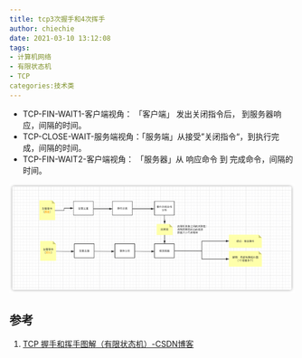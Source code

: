 ```yaml
---
title: tcp3次握手和4次挥手
author: chiechie
date: 2021-03-10 13:12:08
tags:
- 计算机网络
- 有限状态机
- TCP
categories:技术类
---
```



- TCP-FIN-WAIT1-客户端视角： 「客户端」 发出关闭指令后， 到服务器响应，间隔的时间。
- TCP-CLOSE-WAIT-服务端视角：「服务端」从接受”关闭指令“，到执行完成，间隔的时间。
- TCP-FIN-WAIT2-客户端视角： 「服务器」从 响应命令 到 完成命令，间隔的时间。



![img.png](img.png)


## 参考
1. [TCP 握手和挥手图解（有限状态机）-CSDN博客](https://blog.csdn.net/xy010902100449/article/details/48274635)
